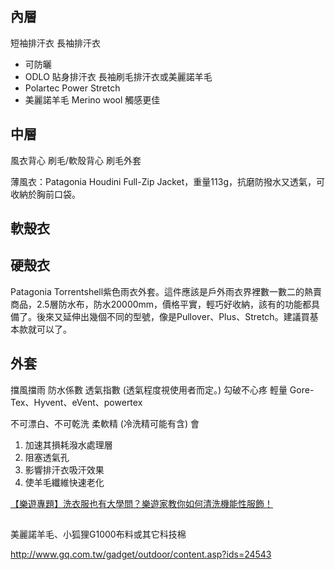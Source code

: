 ## 內層
短袖排汗衣
長袖排汗衣
* 可防曬
* ODLO 貼身排汗衣
長袖刷毛排汗衣或美麗諾羊毛
* Polartec Power Stretch
* 美麗諾羊毛 Merino wool 觸感更佳

## 中層
風衣背心
刷毛/軟殼背心
刷毛外套

薄風衣：Patagonia Houdini Full-Zip Jacket，重量113g，抗磨防撥水又透氣，可收納於胸前口袋。

## 軟殼衣

## 硬殼衣

Patagonia Torrentshell紫色雨衣外套。這件應該是戶外雨衣界裡數一數二的熱賣商品，2.5層防水布，防水20000mm，價格平實，輕巧好收納，該有的功能都具備了。後來又延伸出幾個不同的型號，像是Pullover、Plus、Stretch。建議買基本款就可以了。


## 外套
擋風擋雨
防水係數
透氣指數 (透氣程度視使用者而定。)
勾破不心疼
輕量
Gore-Tex、Hyvent、eVent、powertex

不可漂白、不可乾洗 
柔軟精 (冷洗精可能有含) 會
1. 加速其損耗潑水處理層
2. 阻塞透氣孔 
3. 影響排汗衣吸汗效果
4. 使羊毛纖維快速老化

[【樂遊專題】洗衣服也有大學問？樂遊家教你如何清洗機能性服飾！](https://www.travelplus.com.tw/blog/2011/12/【樂遊專題】洗衣服也有大學問？樂遊家教你如何.html)

##
美麗諾羊毛、小狐狸G1000布料或其它科技棉


http://www.gq.com.tw/gadget/outdoor/content.asp?ids=24543
